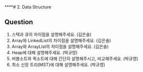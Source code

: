 ****# 2. Data Structure
## Question

1. 스택과 큐의 차이점을 설명해주세요. (김은솔)
2. Array와 LinkedList의 차이점을 설명해주세요. (김은솔)
3. Array와 ArrayList의 차이점을 설명해주세요. (김은솔)
4. Heap에 대해 설명해주세요. (박규영)
5. 버블소트와 퀵소트에 대해 간단히 설명해주시고, 비교해주세요. (박규영)
6. 최소 신장 트리(MST)에 대해 설명해주세요. (박규영)
